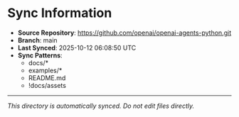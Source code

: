# Sync Information

- **Source Repository**: https://github.com/openai/openai-agents-python.git
- **Branch**: main
- **Last Synced**: 2025-10-12 06:08:50 UTC
- **Sync Patterns**:
  - docs/*
  - examples/*
  - README.md
  - !docs/assets

---
*This directory is automatically synced. Do not edit files directly.*
